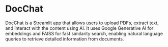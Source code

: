 # DocChat
DocChat is a Streamlit app that allows users to upload PDFs, extract text, and interact with the content using AI. It uses Google Generative AI for embeddings and FAISS for fast similarity search, enabling natural language queries to retrieve detailed information from documents.
